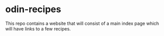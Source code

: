 # odin-recipes

This repo contains a website that will consist of a main index page which will have links to a few recipes.